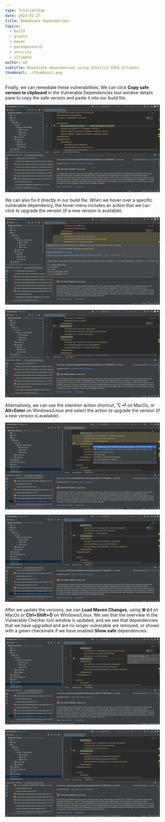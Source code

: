 ```yaml
---
type: TutorialStep
date: 2023-01-27
title: Remediate dependencies
topics:
  - build
  - gradle
  - maven
  - packagesearch
  - security
  - ultimate
author: md
subtitle: Remediate dependencies using IntelliJ IDEA Ultimate
thumbnail: ./thumbnail.png
---
```


Finally, we can remediate these vulnerabilities. We can click **Copy safe version to clipboard** in the Vulnerable Dependencies tool window details pane to copy the safe version and paste it into our build file.

![Copy safe version to clipboard](copy-to-clipboard.png)

We can also fix it directly in our build file. When we hover over a specific vulnerable dependency, the hover menu includes an action that we can click to upgrade the version (if a new version is available).

![Show hover](fix-from-hover.png)

![Fixed version from hover](fixed-from-hover.png)

Alternatively, we can use the intention action shortcut, **⌥ ⏎** on MacOs, or **Alt+Enter** on Windows/Linux and select the action to upgrade the version (if a new version is available).

![Show context actions](context-actions.png)

![Fixed version from context actions](fix-from-context-actions.png)

After we update the versions, we can **Load Maven Changes**, using **⌘⇧I** on MacOs or **Ctrl+Shift+O** on Windows/Linux. We see that the overview in the Vulnerable Checker tool window is updated, and we see that dependencies that we have upgraded and are no longer vulnerable are removed, or shown with a green checkmark if we have enabled **Show safe** dependencies.

![Load Maven Changes](load-maven-changes.png)

![Updated](updated.png)
